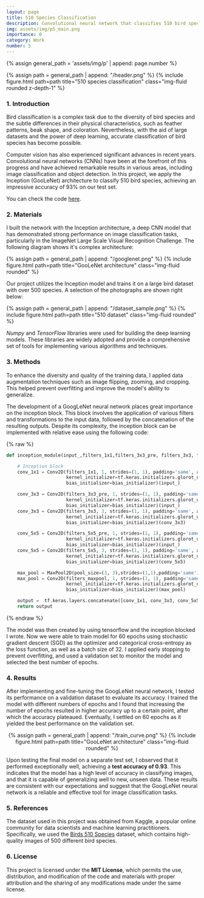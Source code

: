 ```yaml
---
layout: page
title: 510 Species Classification
description: Convolutional neural network that classifies 510 bird species with an accuracy of <b>0.93</b>.
img: assets/img/p5_main.png
importance: 0
category: Work
number: 5
---
```

{% assign general_path = 'assets/img/p' | append: page.number %}

<div class="row">
    <div class="col-sm mt-3 mt-md-0">
        {% assign path = general_path | append: "/header.png" %}
        {% include figure.html path=path title="510 species classification" class="img-fluid rounded z-depth-1" %}
    </div>
</div>

<a id='section1'></a>
### 1. Introduction
Bird classification is a complex task due to the diversity of bird species and the subtle differences in their physical characteristics, such as feather patterns, beak shape, and coloration. Nevertheless, with the aid of large datasets and the power of deep learning, accurate classification of bird species has become possible.

Computer vision has also experienced significant advances in recent years. Convolutional neural networks (CNNs) have been at the forefront of this progress and have achieved remarkable results in various areas, including image classification and object detection. In this project, we apply the Inception (GooLeNet) architecture to classify 510 bird species, achieving an impressive accuracy of 93% on our test set. 


You can check the code <a href="https://github.com/fbgranell/species-classifier">here</a>.

<a id='section2'></a>
### 2. Materials 

I built the network with the Inception architecture, a deep CNN model that has demonstrated strong performance on image classification tasks, particularly in the ImageNet Large Scale Visual Recognition Challenge. The following diagram shows it's complex architecture:

<div class="row">
    <div class="col-sm mt-3 mt-md-0">
        {% assign path = general_path | append: "/googlenet.png" %}
        {% include figure.html path=path title="GooLeNet architecture" class="img-fluid rounded" %}
    </div>
</div>

Our project utilizes the Inception model and trains it on a large bird dataset with over 500 species. A selection of the photographs are shown right below:

<div class="row">
    <div class="col-sm mt-3 mt-md-0">
        {% assign path = general_path | append: "/dataset_sample.png" %}
        {% include figure.html path=path title="510 dataset" class="img-fluid rounded" %}
    </div>
</div>

<em>Numpy</em> and <em>TensorFlow</em> libraries were used for building the deep learning models. These libraries are widely adopted and provide a comprehensive set of tools for implementing various algorithms and techniques.

<a id='section3'></a>
### 3. Methods 
To enhance the diversity and quality of the training data, I applied data augmentation techniques such as image flipping, zooming, and cropping. This helped prevent overfitting and improve the model's ability to generalize.

The development of a GoogLeNet neural network places great importance on the inception block. This block involves the application of various filters and transformations to the input data, followed by the concatenation of the resulting outputs. Despite its complexity, the inception block can be implemented with relative ease using the following code:

{% raw %}
```python
def inception_module(input_,filters_1x1,filters_3x3_pre, filters_3x3, filters_5x5_pre, filters_5x5, filters_maxpool, name = None):

    # Inception block
    conv_1x1 = Conv2D(filters_1x1, 1, strides=(1, 1), padding='same', activation='relu',
                      kernel_initializer=tf.keras.initializers.glorot_uniform(),
                      bias_initializer=bias_initializer)(input_)

    conv_3x3 = Conv2D(filters_3x3_pre, 1, strides=(1, 1), padding='same', activation='relu',
                      kernel_initializer=tf.keras.initializers.glorot_uniform(),
                      bias_initializer=bias_initializer)(input_)
    conv_3x3 = Conv2D(filters_3x3, 3, strides=(1, 1), padding='same', activation='relu',
                      kernel_initializer=tf.keras.initializers.glorot_uniform(),
                      bias_initializer=bias_initializer)(conv_3x3)

    conv_5x5 = Conv2D(filters_5x5_pre, 1, strides=(1, 1), padding='same', activation='relu',
                      kernel_initializer=tf.keras.initializers.glorot_uniform(),
                      bias_initializer=bias_initializer)(input_)
    conv_5x5 = Conv2D(filters_5x5, 3, strides=(1, 1), padding='same', activation='relu',
                      kernel_initializer=tf.keras.initializers.glorot_uniform(),
                      bias_initializer=bias_initializer)(conv_5x5)

    max_pool = MaxPool2D(pool_size=(3, 3),strides=(1,1),padding='same')(input_)
    max_pool = Conv2D(filters_maxpool, 1, strides=(1, 1), padding='same', activation='relu',
                      kernel_initializer=tf.keras.initializers.glorot_uniform(),
                      bias_initializer=bias_initializer)(max_pool)

    output =  tf.keras.layers.concatenate([conv_1x1, conv_3x3, conv_5x5, max_pool], axis=3, name=name)
    return output
```
{% endraw %}

The model was then created by using tensorflow and the inception blocked I wrote. Now we were able to train model for 60 epochs using stochastic gradient descent (SGD) as the optimizer and categorical cross-entropy as the loss function, as well as a batch size of 32. I applied early stopping to prevent overfitting, and used a validation set to monitor the model and selected the best number of epochs.

<a id='section4'></a>
### 4. Results 

After implementing and fine-tuning the GoogLeNet neural network, I tested its performance on a validation dataset to evaluate its accuracy. I trained the model with different numbers of epochs and I found that increasing the number of epochs resulted in higher accuracy up to a certain point, after which the accuracy plateaued. Eventually, I settled on 60 epochs as it yielded the best performance on the validation set.
<center><div class="row">
    <div class="col-sm mt-3 mt-md-0">
        {% assign path = general_path | append: "/train_curve.png" %}
        {% include figure.html path=path title="GooLeNet architecture" class="img-fluid rounded" %}
    </div>
</div></center>

Upon testing the final model on a separate test set, I observed that it performed exceptionally well, achieving a **test accuracy of 0.93**. This indicates that the model has a high level of accuracy in classifying images, and that it is capable of generalizing well to new, unseen data. These results are consistent with our expectations and suggest that the GoogLeNet neural network is a reliable and effective tool for image classification tasks.

<a id='section5'></a>
### 5. References
The dataset used in this project was obtained from Kaggle, a popular online community for data scientists and machine learning practitioners. Specifically, we used the <a href="https://www.kaggle.com/gpiosenka/100-bird-species">Birds 510 Species</a> dataset, which contains high-quality images of 500 different bird species.


<a id='section6'></a>
### 6. License
This project is licensed under the **MIT License**, which permits the use, distribution, and modification of the code and materials with proper attribution and the sharing of any modifications made under the same license.